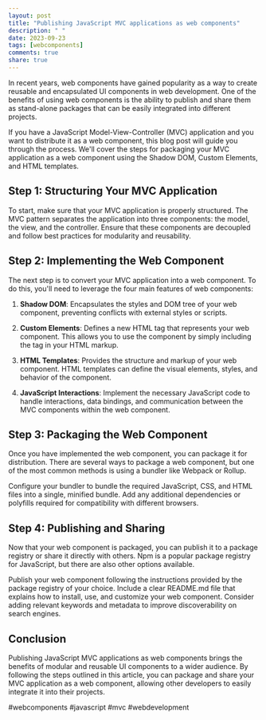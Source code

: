 ```yaml
---
layout: post
title: "Publishing JavaScript MVC applications as web components"
description: " "
date: 2023-09-23
tags: [webcomponents]
comments: true
share: true
---
```


In recent years, web components have gained popularity as a way to create reusable and encapsulated UI components in web development. One of the benefits of using web components is the ability to publish and share them as stand-alone packages that can be easily integrated into different projects.

If you have a JavaScript Model-View-Controller (MVC) application and you want to distribute it as a web component, this blog post will guide you through the process. We'll cover the steps for packaging your MVC application as a web component using the Shadow DOM, Custom Elements, and HTML templates.

## Step 1: Structuring Your MVC Application

To start, make sure that your MVC application is properly structured. The MVC pattern separates the application into three components: the model, the view, and the controller. Ensure that these components are decoupled and follow best practices for modularity and reusability.

## Step 2: Implementing the Web Component

The next step is to convert your MVC application into a web component. To do this, you'll need to leverage the four main features of web components:

1. **Shadow DOM**: Encapsulates the styles and DOM tree of your web component, preventing conflicts with external styles or scripts.

2. **Custom Elements**: Defines a new HTML tag that represents your web component. This allows you to use the component by simply including the tag in your HTML markup.

3. **HTML Templates**: Provides the structure and markup of your web component. HTML templates can define the visual elements, styles, and behavior of the component.

4. **JavaScript Interactions**: Implement the necessary JavaScript code to handle interactions, data bindings, and communication between the MVC components within the web component.

## Step 3: Packaging the Web Component

Once you have implemented the web component, you can package it for distribution. There are several ways to package a web component, but one of the most common methods is using a bundler like Webpack or Rollup.

Configure your bundler to bundle the required JavaScript, CSS, and HTML files into a single, minified bundle. Add any additional dependencies or polyfills required for compatibility with different browsers.

## Step 4: Publishing and Sharing

Now that your web component is packaged, you can publish it to a package registry or share it directly with others. Npm is a popular package registry for JavaScript, but there are also other options available.

Publish your web component following the instructions provided by the package registry of your choice. Include a clear README.md file that explains how to install, use, and customize your web component. Consider adding relevant keywords and metadata to improve discoverability on search engines.

## Conclusion

Publishing JavaScript MVC applications as web components brings the benefits of modular and reusable UI components to a wider audience. By following the steps outlined in this article, you can package and share your MVC application as a web component, allowing other developers to easily integrate it into their projects.

#webcomponents #javascript #mvc #webdevelopment